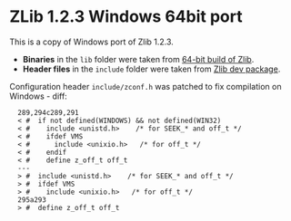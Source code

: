 # ZLib 1.2.3 Windows 64bit port

This is a copy of Windows port of Zlib 1.2.3.

* **Binaries** in the `lib` folder were taken from [64-bit build of Zlib](http://www.winimage.com/zLibDll/zlib123dllx64.zip).
* **Header files** in the `include` folder were taken from [Zlib dev package](http://gnuwin32.sourceforge.net/downlinks/zlib-lib-zip.php).  

Configuration header `include/zconf.h` was patched to fix compilation on Windows - diff:
```
  289,294c289,291
  < #  if not defined(WINDOWS) && not defined(WIN32)
  < #    include <unistd.h>    /* for SEEK_* and off_t */
  < #    ifdef VMS
  < #      include <unixio.h>   /* for off_t */
  < #    endif
  < #    define z_off_t off_t
  ---
  > #  include <unistd.h>    /* for SEEK_* and off_t */
  > #  ifdef VMS
  > #    include <unixio.h>   /* for off_t */
  295a293
  > #  define z_off_t off_t

```

